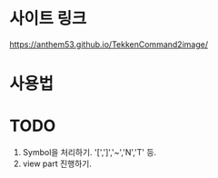 # 사이트 링크 
https://anthem53.github.io/TekkenCommand2image/

# 사용법

# TODO 

1. Symbol을 처리하기. '[',']','~','N','T' 등.
2. view part 진행하기. 
   
